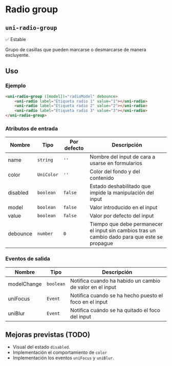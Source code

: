 Radio group
===================
`uni-radio-group`
---
:white_check_mark: Estable

Grupo de casillas que pueden marcarse o desmarcarse de manera excluyente.

## Uso

### Ejemplo

```html
<uni-radio-group ([model])="radioModel" debounce>
    <uni-radio label="Etiqueta radio 1" value="1"></uni-radio>
    <uni-radio label="Etiqueta radio 2" value="2"></uni-radio>
    <uni-radio label="Etiqueta radio 3" value="3"></uni-radio>
</uni-radio-group>
```

### Atributos de entrada

| Nombre      | Tipo        | Por defecto | Descripción 
| ----------- | ----------- | ----------- | -----------
| name        | `string`    | `''`        | Nombre del input de cara a usarse en formularios
| color       | `UniColor`  | `''`        | Color del fondo y del contenido
| disabled    | `boolean`   | `false`     | Estado deshabilitado que impide la manipulación del input
| model    | `boolean`   | `false`     | Valor introducido en el input
| value       | `boolean`   | `false`     | Valor por defecto del input
| debounce    | `number`    | `0`         | Tiempo que debe permanecer el input sin cambios tras un cambio dado para que este se propague

### Eventos de salida

| Nombre          | Tipo      | Descripción
| --------------- | --------- | -----------
| modelChange  | `boolean` | Notifica cuando ha habido un cambio de valor en el input
| uniFocus        | `Event`   | Notifica cuando se ha hecho puesto el foco en el input
| uniBlur         | `Event`   | Notifica cuándo se ha quitado el foco del input

## Mejoras previstas (TODO)

- Visual del estado `disabled`.
- Implementación el comportamiento de `color`
- Implementación los eventos `uniFocus` y `uniBlur`.

